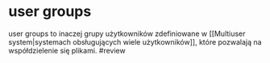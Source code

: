 # user groups
user groups to inaczej grupy użytkowników zdefiniowane w [[Multiuser system|systemach obsługujących wiele użytkowników]], które pozwalają na współdzielenie się plikami.
#review
